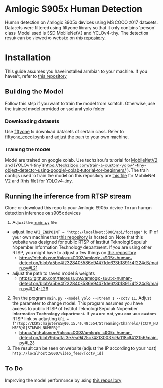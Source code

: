# Amlogic S905x Human Detection

Human detection on Amlogic S905x devices using MS COCO 2017 datasets. Datasets were filtered using fiftyone library so that it only contains 'person' class. Model used is SSD MobileNetV2 and YOLOv4-tiny. The detection result can be viewed to website on this [repository](https://github.com/faldeus0092/tugas-akhir-cctv).

  

# Installation
This guide assumes you have installed armbian to your machine. If you haven't, refer to [this repository](https://github.com/ophub/amlogic-s9xxx-armbian)

## Building the Model

Follow this step if you want to train the model from scratch. Otherwise, use the trained model provided on ssd and yolo folder

### Downloading datasets

  Use [fiftyone](https://docs.voxel51.com/user_guide/export_datasets.html#basic-recipe) to download datasets of certain class. Refer to [fiftyone_coco.ipynb](https://github.com/faldeus0092/amlogic-s905x-human-detection/blob/main/fiftyone_coco.ipynb) and adjust the path to your own machine.

### Training the model
Model are trained on google colab. Use techzizou's tutorial for [MobileNetV2](https://techzizou.com/training-an-ssd-model-for-a-custom-object-using-tensorflow-2-x/) and [YOLOv4-tiny](https://techzizou.com/train-a-custom-yolov4-tiny-object-detector-using-google(-colab-tutorial-for-beginners/ ). The train configs used to train the model on this repository are [this file](https://github.com/faldeus0092/amlogic-s905x-human-detection/blob/main/ssd/ssd_mobilenet_v2_fpnlite_320x320_coco17_tpu-8.config) for MobileNet V2 and [this file] for [YOLOv4-tiny](https://github.com/faldeus0092/amlogic-s905x-human-detection/blob/main/yolo/yolov4-tiny-custom-.cfg).

## Running the inference from RTSP stream
Clone or download this repo to your Amlogic S905x device
To run human detection inference on s905x devices:
1. Adjust the [main.py](https://github.com/faldeus0092/amlogic-s905x-human-detection/blob/main/main.py) file
- adjust line ```API_ENDPOINT = 'http://localhost:5000/api/footage'``` to IP of your own machine that [this repository](https://github.com/faldeus0092/tugas-akhir-cctv) is hosted on. Note that this website  was designed for public RTSP of Institut Teknologi Sepuluh Nopember Information Technology department. If you are using other RTSP, you might have to adjust a few things on [this repository](https://github.com/faldeus0092/tugas-akhir-cctv)
	- https://github.com/faldeus0092/amlogic-s905x-human-detection/blob/a5be4f2328403586e9447fde623b189154f224d3/main.py#L21
- adjust the path to saved model & weights
	- https://github.com/faldeus0092/amlogic-s905x-human-detection/blob/a5be4f2328403586e9447fde623b189154f224d3/main.py#L24-L26
2. Run the program ```main.py --model yolo --stream 1 --cctv 11```. Adjust the parameter to change model. This program assumes you have access to public RTSP of Institut Teknologi Sepuluh Nopember Information Technology department. If you are not, you can use custom RTSP link by adjusting ```URL = f"rtsp://KCKS:majuteru5@10.15.40.48:554/Streaming/Channels/{CCTV_NUMBER}0{STREAM_NUMBER}"```
	- https://github.com/faldeus0092/amlogic-s905x-human-detection/blob/9d5dfaf3e7ea9425c748130037c9a118c9412156/main.py#L28
3. The result can be seen on website (adjust the IP according to your host) ```http://localhost:5000/video_feed/[cctv_id]```


## To Do

Improving the model performance by using [this repository](https://github.com/ARM-software/armnn)
